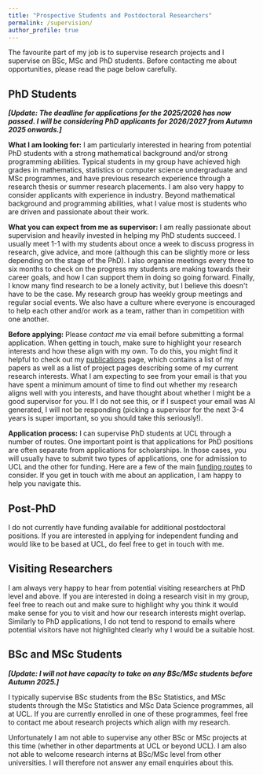 ```yaml
---
title: "Prospective Students and Postdoctoral Researchers"
permalink: /supervision/
author_profile: true
---
```


The favourite part of my job is to supervise research projects and I supervise on BSc, MSc and PhD students. Before contacting me about opportunities, please read the page below carefully.

## PhD Students

***[Update: The deadline for applications for the 2025/2026 has now passed. I will be considering PhD applicants for 2026/2027 from Autumn 2025 onwards.]***

**What I am looking for:** 
I am particularly interested in hearing from potential PhD students with a strong mathematical background and/or strong programming abilities. Typical students in my group have achieved high grades in mathematics, statistics or computer science undergraduate and MSc programmes, and have previous research experience through a research thesis or summer research placements. I am also very happy to consider applicants with experience in industry. Beyond mathematical background and programming abilities, what I value most is students who are driven and passionate about their work.

**What you can expect from me as supervisor:** I am really passionate about supervision and heavily invested in helping my PhD students succeed. I usually meet 1-1 with my students about once a week to discuss progress in research, give advice, and more (although this can be slightly more or less depending on the stage of the PhD). I also organise meetings every three to six months to check on the progress my students are making towards their career goals, and how I can support them in doing so going forward. Finally, I know many find research to be a lonely activity, but I believe this doesn't have to be the case. My research group has weekly group meetings and regular social events. We also have a culture where everyone is encouraged to help each other and/or work as a team, rather than in competition with one another. 

**Before applying:** Please *contact me* via email before submitting a formal application. When getting in touch, make sure to highlight your research interests and how these align with my own. To do this, you might find it helpful to check out my [publications](https://fxbriol.github.io/publications/) page, which contains a list of my papers as well as a list of project pages describing some of my current research interests. What I am expecting to see from your email is that you have spent a minimum amount of time to find out whether my research aligns well with you interests, and have thought about whether I might be a good supervisor for you. If I do not see this, or if I suspect your email was AI generated, I will not be responding (picking a supervisor for the next 3-4 years is super important, so you should take this seriously!).

**Application process:** I can supervise PhD students at UCL through a number of routes. One important point is that applications for PhD positions are often separate from applications for scholarships. In those cases, you will usually have to submit two types of applications, one for admission to UCL and the other for funding. Here are a few of the main [funding routes](https://fxbriol.github.io/supervision/funding/) to consider. If you get in touch with me about an application, I am happy to help you navigate this.

## Post-PhD

I do not currently have funding available for additional postdoctoral positions. If you are interested in applying for independent funding and would like to be based at UCL, do feel free to get in touch with me.

## Visiting Researchers

I am always very happy to hear from potential visiting researchers at PhD level and above. If you are interested in doing a research visit in my group, feel free to reach out and make sure to highlight why you think it would make sense for you to visit and how our research interests might overlap. Similarly to PhD applications, I do not tend to respond to emails where potential visitors have not highlighted clearly why I would be a suitable host.

## BSc and MSc Students

***[Update: I will not have capacity to take on any BSc/MSc students before Autumn 2025.]***

I typically supervise BSc students from the BSc Statistics, and MSc students through the MSc Statistics and MSc Data Science programmes, all at UCL. If you are currently enrolled in one of these programmes, feel free to contact me about research projects which align with my research. 

Unfortunately I am not able to supervise any other BSc or MSc projects at this time (whether in other departments at UCL or beyond UCL). I am also not able to welcome research interns at BSc/MSc level from other universities. I will therefore not answer any email enquiries about this.
